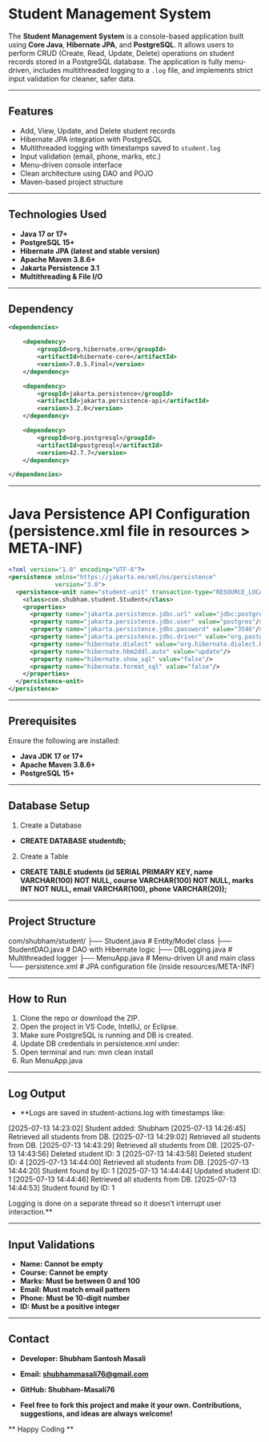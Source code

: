 # Student Management System

The **Student Management System** is a console-based application built using **Core Java**, **Hibernate JPA**, and **PostgreSQL**. It allows users to perform CRUD (Create, Read, Update, Delete) operations on student records stored in a PostgreSQL database. The application is fully menu-driven, includes multithreaded logging to a `.log` file, and implements strict input validation for cleaner, safer data.

---

## Features

- Add, View, Update, and Delete student records
- Hibernate JPA integration with PostgreSQL
- Multithreaded logging with timestamps saved to `student.log`
- Input validation (email, phone, marks, etc.)
- Menu-driven console interface
- Clean architecture using DAO and POJO
- Maven-based project structure

---

## Technologies Used

- **Java 17 or 17+**
- **PostgreSQL 15+**
- **Hibernate JPA (latest and stable version)**
- **Apache Maven 3.8.6+**
- **Jakarta Persistence 3.1**
- **Multithreading & File I/O**

---

## Dependency

```xml
<dependencies>

    <dependency>
        <groupId>org.hibernate.orm</groupId>
        <artifactId>hibernate-core</artifactId>
        <version>7.0.5.Final</version>
    </dependency>

    <dependency>
        <groupId>jakarta.persistence</groupId>
        <artifactId>jakarta.persistence-api</artifactId>
        <version>3.2.0</version>
    </dependency>

    <dependency>
        <groupId>org.postgresql</groupId>
        <artifactId>postgresql</artifactId>
        <version>42.7.7</version>
    </dependency>

</dependencies>
```

---

# Java Persistence API Configuration (persistence.xml file in resources > META-INF)

```xml
<?xml version="1.0" encoding="UTF-8"?>
<persistence xmlns="https://jakarta.ee/xml/ns/persistence"
             version="3.0">
  <persistence-unit name="student-unit" transaction-type="RESOURCE_LOCAL">
    <class>com.shubham.student.Student</class>
    <properties>
      <property name="jakarta.persistence.jdbc.url" value="jdbc:postgresql://localhost:5432/studentdb"/>
      <property name="jakarta.persistence.jdbc.user" value="postgres"/>
      <property name="jakarta.persistence.jdbc.password" value="3546"/>
      <property name="jakarta.persistence.jdbc.driver" value="org.postgresql.Driver"/>
      <property name="hibernate.dialect" value="org.hibernate.dialect.PostgreSQLDialect"/>
      <property name="hibernate.hbm2ddl.auto" value="update"/>
      <property name="hibernate.show_sql" value="false"/>
      <property name="hibernate.format_sql" value="false"/>
    </properties>
  </persistence-unit>
</persistence>
```

---


## Prerequisites

Ensure the following are installed:

- **Java JDK 17 or 17+**
- **Apache Maven 3.8.6+**
- **PostgreSQL 15+**

---

## Database Setup

1. Create a Database

- **CREATE DATABASE studentdb;**

2. Create a Table

- **CREATE TABLE students (id SERIAL PRIMARY KEY, name VARCHAR(100) NOT NULL, course VARCHAR(100) NOT NULL, marks INT NOT NULL, email VARCHAR(100), phone VARCHAR(20));**

---

## Project Structure

com/shubham/student/
├── Student.java # Entity/Model class
├── StudentDAO.java # DAO with Hibernate logic
├── DBLogging.java # Multithreaded logger
├── MenuApp.java # Menu-driven UI and main class
└── persistence.xml # JPA configuration file (inside resources/META-INF)

---

## How to Run

1. Clone the repo or download the ZIP.
2. Open the project in VS Code, IntelliJ, or Eclipse.
3. Make sure PostgreSQL is running and DB is created.
4. Update DB credentials in persistence.xml under:
   <property name="jakarta.persistence.jdbc.user" value="postgres"/>
   <property name="jakarta.persistence.jdbc.password" value="yourpassword"/>
5. Open terminal and run:
   mvn clean install
6. Run MenuApp.java

---

## Log Output

- \*\*Logs are saved in student-actions.log with timestamps like:

[2025-07-13 14:23:02] Student added: Shubham
[2025-07-13 14:26:45] Retrieved all students from DB.
[2025-07-13 14:29:02] Retrieved all students from DB.
[2025-07-13 14:43:29] Retrieved all students from DB.
[2025-07-13 14:43:56] Deleted student ID: 3
[2025-07-13 14:43:58] Deleted student ID: 4
[2025-07-13 14:44:00] Retrieved all students from DB.
[2025-07-13 14:44:20] Student found by ID: 1
[2025-07-13 14:44:44] Updated student ID: 1
[2025-07-13 14:44:46] Retrieved all students from DB.
[2025-07-13 14:44:53] Student found by ID: 1

Logging is done on a separate thread so it doesn't interrupt user interaction.\*\*

---

## Input Validations

- **Name: Cannot be empty**
- **Course: Cannot be empty**
- **Marks: Must be between 0 and 100**
- **Email: Must match email pattern**
- **Phone: Must be 10-digit number**
- **ID: Must be a positive integer**

---

## Contact

- **Developer: Shubham Santosh Masali**
- **Email: shubhammasali76@gmail.com**
- **GitHub: Shubham-Masali76**

- **Feel free to fork this project and make it your own. Contributions, suggestions, and ideas are always welcome!**

** Happy Coding **
